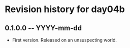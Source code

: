 # Revision history for day04b

## 0.1.0.0 -- YYYY-mm-dd

* First version. Released on an unsuspecting world.
